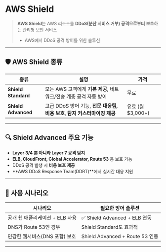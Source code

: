 # AWS Shield
> **AWS Shield**는 AWS 리소스를 **DDoS(분산 서비스 거부) 공격으로부터 보호**하는 관리형 보안 서비스
>- AWS에서 DDoS 공격 방어를 위한 솔루션

---
## 🛡️ AWS Shield 종류

| 종류 | 설명 | 가격 |
|------|------|------|
| **Shield Standard** | 모든 AWS 고객에게 **기본 제공**, 네트워크/전송 계층 공격 자동 방어 | 무료 |
| **Shield Advanced** | 고급 DDoS 방어 기능, **전문 대응팀, 비용 보호, 탐지 커스터마이징 제공** | 유료 (월 $3,000+) |

---

## 🔍 Shield Advanced 주요 기능

- **Layer 3/4 뿐 아니라 Layer 7 공격 탐지**
- **ELB, CloudFront, Global Accelerator, Route 53** 등 보호 가능
- DDoS 공격 발생 시 **비용 보호 제공**
- **AWS DDoS Response Team(DDRT)**에서 실시간 대응 지원

---

## 🎯 사용 시나리오

| 시나리오 | 필요한 방어 솔루션 |
|----------|-------------------|
| 공개 웹 애플리케이션 + ELB 사용 | ✅ Shield Advanced + ELB 연동 |
| DNS가 Route 53인 경우 | Shield Standard도 효과적 |
| 민감한 웹서비스(DNS 포함) 보호 | Shield Advanced + Route 53 연동 |

---